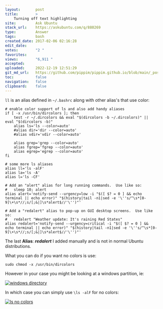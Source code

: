 ```yaml
---
layout:       post
title:        >
    Turning off text highlighting
site:         Ask Ubuntu
stack_url:    https://askubuntu.com/q/880269
type:         Answer
tags:         bash
created_date: 2017-02-06 02:16:28
edit_date:    
votes:        "2 "
favorites:    
views:        "6,911 "
accepted:     
uploaded:     2022-12-19 12:51:29
git_md_url:   https://github.com/pippim/pippim.github.io/blob/main/_posts/2017/2017-02-06-Turning-off-text-highlighting.md
toc:          false
navigation:   false
clipboard:    false
---
```


`ll` is an alias defined in `~/.bashrc` along with other alias's that use color:

``` 
# enable color support of ls and also add handy aliases
if [ -x /usr/bin/dircolors ]; then
    test -r ~/.dircolors && eval "$(dircolors -b ~/.dircolors)" || eval "$(dircolors -b)"
    alias ls='ls --color=auto'
    #alias dir='dir --color=auto'
    #alias vdir='vdir --color=auto'

    alias grep='grep --color=auto'
    alias fgrep='fgrep --color=auto'
    alias egrep='egrep --color=auto'
fi

# some more ls aliases
alias ll='ls -alF'
alias la='ls -A'
alias l='ls -CF'

# Add an "alert" alias for long running commands.  Use like so:
#   sleep 10; alert
alias alert='notify-send --urgency=low -i "$([ $? = 0 ] && echo terminal || echo error)" "$(history|tail -n1|sed -e '\''s/^\s*[0-9]\+\s*//;s/[;&|]\s*alert$//'\'')"'

# Add a "redalert" alias to pop-up on GUI desktop screens.  Use like so:
#   redalert "Weather update: It's raining Red States"
alias redalert='notify-send --urgency=critical -i "$([ $? = 0 ] && echo terminal || echo error)" "$(history|tail -n1|sed -e '\''s/^\s*[0-9]\+\s*//;s/[;&|]\s*alert$//'\'')"'
```

The last **Alias**: ***redalert*** I added manually and is not in normal Ubuntu distributions.

What you can do if you want no colors is use:

``` 
sudo chmod -x /usr/bin/dircolors
```

However in your case you might be looking at a windows partition, ie:

[![windows directory][1]][1]

In which case you can simply use `\ls -alF` for no colors:

[![ls no colors][2]][2]


  [1]: https://i.stack.imgur.com/V2yVs.png
  [2]: https://i.stack.imgur.com/qX0vU.png
